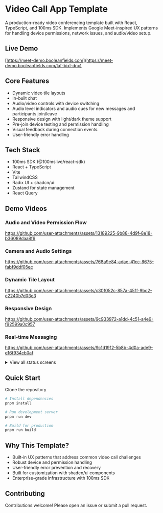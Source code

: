 # Video Call App Template

A production-ready video conferencing template built with React, TypeScript, and 100ms SDK. Implements Google Meet-inspired UX patterns for handling device permissions, network issues, and audio/video setup.

## Live Demo

[https://meet-demo.booleanfields.com](https://meet-demo.booleanfields.com/laf-bixl-dnx)

## Core Features

- Dynamic video tile layouts
- In-built chat
- Audio/video controls with device switching
- Audio level indicators and audio cues for new messages and participants join/leave
- Responsive design with light/dark theme support
- Pre-join device testing and permission handling
- Visual feedback during connection events
- User-friendly error handling

## Tech Stack

- 100ms SDK (@100mslive/react-sdk)
- React + TypeScript
- Vite
- TailwindCSS
- Radix UI + shadcn/ui
- Zustand for state management
- React Query

## Demo Videos

### Audio and Video Permission Flow

https://github.com/user-attachments/assets/13189225-9b88-4d9f-8e18-b36089daa8f9

### Camera and Audio Settings

https://github.com/user-attachments/assets/768a9e84-adae-41cc-8675-fabf9ddf05ec

### Dynamic Tile Layout

https://github.com/user-attachments/assets/c30f052c-857a-451f-9bc2-c2240b7d03c3

### Responsive Design

https://github.com/user-attachments/assets/9c933972-a1dd-4c51-a4e9-f92599a0c957

### Real-time Messaging

https://github.com/user-attachments/assets/9c1d1912-5b8b-4d0a-ade9-e16f934cb0af

<details>
  <summary>View all status screens</summary>
  ![image](https://github.com/user-attachments/assets/26b97ce5-7118-4fdf-8c61-78c0f3adf3c0)
  ![image](https://github.com/user-attachments/assets/3a59c9ed-64d8-47bc-849d-0d67f29ee4c1)
  ![image](https://github.com/user-attachments/assets/49befcd9-6d77-4627-be5a-81549a445623)
  ![image](https://github.com/user-attachments/assets/f721dfbb-6344-42d0-b361-f2378378088b)
  ![image](https://github.com/user-attachments/assets/ed904442-6690-4236-9e00-a14135ec72bb)
  ![image](https://github.com/user-attachments/assets/27d2e79a-e123-40ae-becb-67d8b2469c2c)
</details>

## Quick Start

Clone the repository

```bash
# Install dependencies
pnpm install

# Run development server
pnpm run dev

# Build for production
pnpm run build
```

## Why This Template?

- Built-in UX patterns that address common video call challenges
- Robust device and permission handling
- User-friendly error prevention and recovery
- Built for customization with shadcn/ui components
- Enterprise-grade infrastructure with 100ms SDK

## Contributing

Contributions welcome! Please open an issue or submit a pull request.
